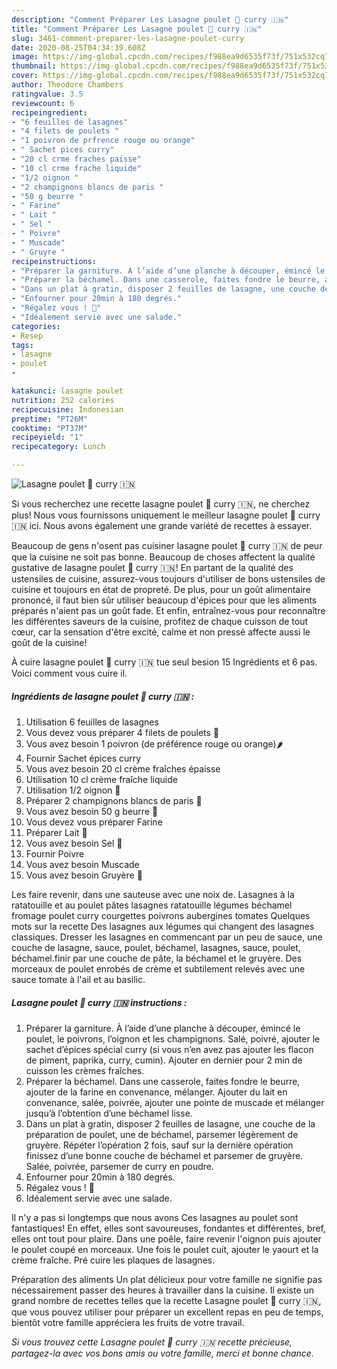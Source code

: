 ```yaml
---
description: "Comment Préparer Les Lasagne poulet 🐓 curry 🇮🇳"
title: "Comment Préparer Les Lasagne poulet 🐓 curry 🇮🇳"
slug: 3461-comment-preparer-les-lasagne-poulet-curry
date: 2020-08-25T04:34:39.608Z
image: https://img-global.cpcdn.com/recipes/f988ea9d6535f73f/751x532cq70/lasagne-poulet-🐓-curry-🇮🇳-photo-principale-de-la-recette.jpg
thumbnail: https://img-global.cpcdn.com/recipes/f988ea9d6535f73f/751x532cq70/lasagne-poulet-🐓-curry-🇮🇳-photo-principale-de-la-recette.jpg
cover: https://img-global.cpcdn.com/recipes/f988ea9d6535f73f/751x532cq70/lasagne-poulet-🐓-curry-🇮🇳-photo-principale-de-la-recette.jpg
author: Theodore Chambers
ratingvalue: 3.5
reviewcount: 6
recipeingredient:
- "6 feuilles de lasagnes"
- "4 filets de poulets "
- "1 poivron de prfrence rouge ou orange"
- " Sachet pices curry"
- "20 cl crme fraches paisse"
- "10 cl crme frache liquide"
- "1/2 oignon "
- "2 champignons blancs de paris "
- "50 g beurre "
- " Farine"
- " Lait "
- " Sel "
- " Poivre"
- " Muscade"
- " Gruyre "
recipeinstructions:
- "Préparer la garniture. À l’aide d’une planche à découper, émincé le poulet, le poivrons, l’oignon et les champignons. Salé, poivré, ajouter le sachet d’épices spécial curry (si vous n’en avez pas ajouter les flacon de piment, paprika, curry, cumin). Ajouter en dernier pour 2 min de cuisson les crèmes fraîches."
- "Préparer la béchamel. Dans une casserole, faites fondre le beurre, ajouter de la farine en convenance, mélanger. Ajouter du lait en convenance, salée, poivrée, ajouter une pointe de muscade et mélanger jusqu’à l’obtention d’une béchamel lisse."
- "Dans un plat à gratin, disposer 2 feuilles de lasagne, une couche de la préparation de poulet, une de béchamel, parsemer légèrement de gruyère. Répéter l’opération 2 fois, sauf sur la dernière opération finissez d’une bonne couche de béchamel et parsemer de gruyère. Salée, poivrée, parsemer de curry en poudre."
- "Enfourner pour 20min à 180 degrés."
- "Régalez vous ! 🤤"
- "Idéalement servie avec une salade."
categories:
- Resep
tags:
- lasagne
- poulet
- 

katakunci: lasagne poulet  
nutrition: 252 calories
recipecuisine: Indonesian
preptime: "PT26M"
cooktime: "PT37M"
recipeyield: "1"
recipecategory: Lunch

---
```



![Lasagne poulet 🐓 curry 🇮🇳](https://img-global.cpcdn.com/recipes/f988ea9d6535f73f/751x532cq70/lasagne-poulet-🐓-curry-🇮🇳-photo-principale-de-la-recette.jpg)

Si vous recherchez une recette lasagne poulet 🐓 curry 🇮🇳, ne cherchez plus! Nous vous fournissons uniquement le meilleur lasagne poulet 🐓 curry 🇮🇳 ici. Nous avons également une grande variété de recettes à essayer.

Beaucoup de gens n'osent pas cuisiner lasagne poulet 🐓 curry 🇮🇳 de peur que la cuisine ne soit pas bonne. Beaucoup de choses affectent la qualité gustative de lasagne poulet 🐓 curry 🇮🇳! En partant de la qualité des ustensiles de cuisine, assurez-vous toujours d'utiliser de bons ustensiles de cuisine et toujours en état de propreté. De plus, pour un goût alimentaire prononcé, il faut bien sûr utiliser beaucoup d'épices pour que les aliments préparés n'aient pas un goût fade. Et enfin, entraînez-vous pour reconnaître les différentes saveurs de la cuisine, profitez de chaque cuisson de tout cœur, car la sensation d'être excité, calme et non pressé affecte aussi le goût de la cuisine!

<!--inarticleads1-->

À cuire lasagne poulet 🐓 curry 🇮🇳 tue seul besion 15 Ingrédients et 6 pas. Voici comment vous cuire il.

##### Ingrédients de lasagne poulet 🐓 curry 🇮🇳 :

1. Utilisation 6 feuilles de lasagnes
1. Vous devez vous préparer 4 filets de poulets 🐓
1. Vous avez besoin 1 poivron (de préférence rouge ou orange)🌶
1. Fournir  Sachet épices curry
1. Vous avez besoin 20 cl crème fraîches épaisse
1. Utilisation 10 cl crème fraîche liquide
1. Utilisation 1/2 oignon 🧅
1. Préparer 2 champignons blancs de paris 🍄
1. Vous avez besoin 50 g beurre 🧈
1. Vous devez vous préparer  Farine
1. Préparer  Lait 🥛
1. Vous avez besoin  Sel 🧂
1. Fournir  Poivre
1. Vous avez besoin  Muscade
1. Vous avez besoin  Gruyère 🧀


Les faire revenir, dans une sauteuse avec une noix de. Lasagnes à la ratatouille et au poulet pâtes lasagnes ratatouille légumes béchamel fromage poulet curry courgettes poivrons aubergines tomates Quelques mots sur la recette Des lasagnes aux légumes qui changent des lasagnes classiques. Dresser les lasagnes en commencant par un peu de sauce, une couche de lasagne, sauce, poulet, béchamel, lasagnes, sauce, poulet, béchamel.finir par une couche de pâte, la béchamel et le gruyère. Des morceaux de poulet enrobés de crème et subtilement relevés avec une sauce tomate à l&#39;ail et au basilic. 

<!--inarticleads2-->

##### Lasagne poulet 🐓 curry 🇮🇳 instructions :

1. Préparer la garniture. À l’aide d’une planche à découper, émincé le poulet, le poivrons, l’oignon et les champignons. Salé, poivré, ajouter le sachet d’épices spécial curry (si vous n’en avez pas ajouter les flacon de piment, paprika, curry, cumin). Ajouter en dernier pour 2 min de cuisson les crèmes fraîches.
1. Préparer la béchamel. Dans une casserole, faites fondre le beurre, ajouter de la farine en convenance, mélanger. Ajouter du lait en convenance, salée, poivrée, ajouter une pointe de muscade et mélanger jusqu’à l’obtention d’une béchamel lisse.
1. Dans un plat à gratin, disposer 2 feuilles de lasagne, une couche de la préparation de poulet, une de béchamel, parsemer légèrement de gruyère. Répéter l’opération 2 fois, sauf sur la dernière opération finissez d’une bonne couche de béchamel et parsemer de gruyère. Salée, poivrée, parsemer de curry en poudre.
1. Enfourner pour 20min à 180 degrés.
1. Régalez vous ! 🤤
1. Idéalement servie avec une salade.


Il n&#39;y a pas si longtemps que nous avons Ces lasagnes au poulet sont fantastiques! En effet, elles sont savoureuses, fondantes et différentes, bref, elles ont tout pour plaire. Dans une poêle, faire revenir l&#39;oignon puis ajouter le poulet coupé en morceaux. Une fois le poulet cuit, ajouter le yaourt et la crème fraîche. Pré cuire les plaques de lasagnes. 

<!--inarticleads1-->

<p>
Préparation des aliments Un plat délicieux pour votre famille ne signifie pas nécessairement passer des heures à travailler dans la cuisine. Il existe un grand nombre de recettes telles que la recette Lasagne poulet 🐓 curry 🇮🇳, que vous pouvez utiliser pour préparer un excellent repas en peu de temps, bientôt votre famille appréciera les fruits de votre travail.
</p>

<p>
<i>Si vous trouvez cette Lasagne poulet 🐓 curry 🇮🇳 recette précieuse, partagez-la avec vos bons amis ou votre famille, merci et bonne chance.</i>
</p>
